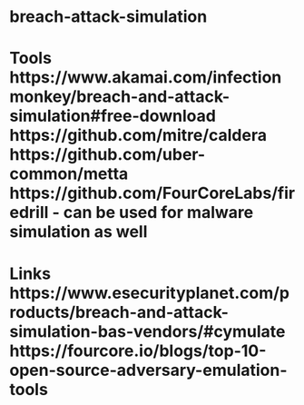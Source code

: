 # breach-attack-simulation

<h1> Tools <br>
https://www.akamai.com/infectionmonkey/breach-and-attack-simulation#free-download <br>
https://github.com/mitre/caldera <br>
https://github.com/uber-common/metta <br>
https://github.com/FourCoreLabs/firedrill  - can be used for malware simulation as well <br>


<h1>Links <br>
https://www.esecurityplanet.com/products/breach-and-attack-simulation-bas-vendors/#cymulate <br>
https://fourcore.io/blogs/top-10-open-source-adversary-emulation-tools <br>


